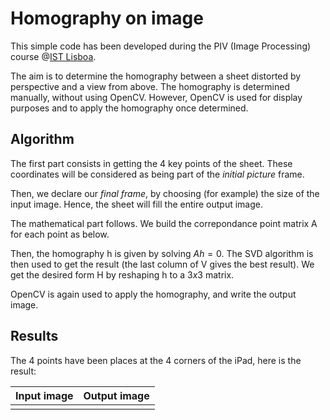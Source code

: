 # Homography on image

This simple code has been developed during the PIV (Image Processing) course @[IST Lisboa](https://tecnico.ulisboa.pt/).

The aim is to determine the homography between a sheet distorted by perspective and a view from above.
The homography is determined manually, without using OpenCV. However, OpenCV is used for display purposes and to apply 
the homography once determined.

## Algorithm

The first part consists in getting the 4 key points of the sheet. These coordinates will be considered as being part of
the *initial picture* frame.

Then, we declare our *final frame*, by choosing (for example) the size of the input image. Hence, the sheet will fill the entire 
output image.

The mathematical part follows. We build the correpondance point matrix A for each point as below.

Then, the homography h is given by solving $Ah=0$. The SVD algorithm is then used to get the result 
(the last column of V gives the best result).
We get the desired form H by reshaping h to a $3x3$ matrix.

OpenCV is again used to apply the homography, and write the output image.

## Results
The 4 points have been places at the 4 corners of the iPad, here is the result:

| **Input image** | **Output image** |
|:---------------:|:----------------:|
|                 |                  |
